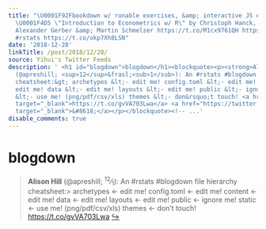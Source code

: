 ```yaml
---
title: "\U0001F92Fbookdown w/ runable exercises, &amp; interactive JS extensions…
  \U0001F4D5 \"Introduction to Econometrics w/ R\" by Christoph Hanck, Martin Arnold,
  Alexander Gerber &amp; Martin Schmelzer https://t.co/M1cx9761QH https://t.co/WQkb3FWJp9
  #rstats https://t.co/okp7Xh8LSN"
date: '2018-12-28'
linkTitle: /post/2018/12/28/
source: Yihui's Twitter Feeds
description: ' <h1 id="blogdown">blogdown</h1><blockquote><p><strong>Alison Hill</strong>
  (@apreshill; <sup>12</sup>&frasl;<sub>1</sub>): An #rstats #blogdown file hierarchy
  cheatsheet:&gt; archetypes &lt;- edit me! config.toml &lt;- edit me! content &lt;-
  edit me! data &lt;- edit me! layouts &lt;- edit me! public &lt;- ignore me! static
  &lt;- use me! (png/pdf/csv/xls) themes &lt;- don&rsquo;t touch! <a href="https://t.co/gvVA703Lwa"
  target="_blank">https://t.co/gvVA703Lwa</a> <a href="https://twitter.com/xieyihui/status/1078494406301212672"
  target="_blank">&#8618;</a></p></blockquote><!-- ...'
disable_comments: true
---
```

 <h1 id="blogdown">blogdown</h1><blockquote><p><strong>Alison Hill</strong> (@apreshill; <sup>12</sup>&frasl;<sub>1</sub>): An #rstats #blogdown file hierarchy cheatsheet:&gt; archetypes &lt;- edit me! config.toml &lt;- edit me! content &lt;- edit me! data &lt;- edit me! layouts &lt;- edit me! public &lt;- ignore me! static &lt;- use me! (png/pdf/csv/xls) themes &lt;- don&rsquo;t touch! <a href="https://t.co/gvVA703Lwa" target="_blank">https://t.co/gvVA703Lwa</a> <a href="https://twitter.com/xieyihui/status/1078494406301212672" target="_blank">&#8618;</a></p></blockquote><!-- ...